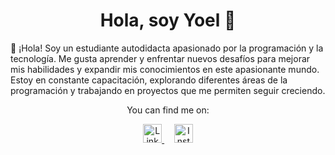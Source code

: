 

<h1 align="center">Hola, soy Yoel 👋</h1>


👋 ¡Hola! Soy un estudiante autodidacta apasionado por la programación y la tecnología. Me gusta aprender y enfrentar nuevos desafíos para mejorar mis habilidades y expandir mis conocimientos en este apasionante mundo. Estoy en constante capacitación, explorando diferentes áreas de la programación y trabajando en proyectos que me permiten seguir creciendo.


<p align="center">
  You can find me on:
</p>

<p align="center">
  <a href="https://www.linkedin.com/in/yoel-alvarado-2b20941b7/">
    <img src="https://raw.githubusercontent.com/rahuldkjain/github-profile-readme-generator/master/src/images/icons/Social/linked-in-alt.svg" alt="LinkedIn" height="30" />
  </a>&nbsp;&nbsp;&nbsp;
  <a href="[https://instagram.com/sharma_ujjwal01](https://www.instagram.com/a.yyoel/)">
    <img src="https://raw.githubusercontent.com/rahuldkjain/github-profile-readme-generator/master/src/images/icons/Social/instagram.svg" alt="Instagram" height="30" />
  </a>
</p>

